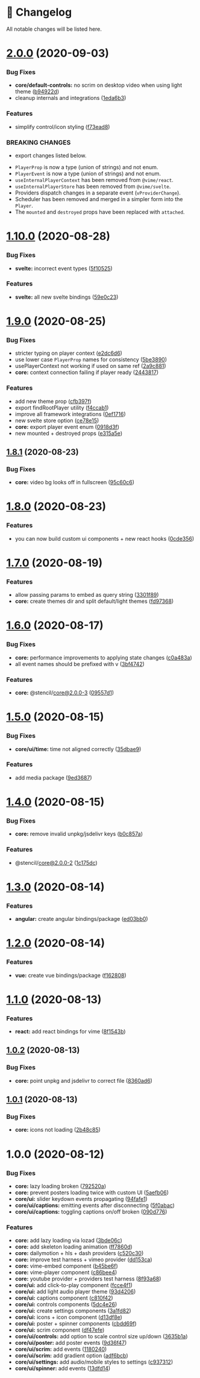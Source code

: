 # 🤖 Changelog

All notable changes will be listed here.

# [2.0.0](https://github.com/vime-js/vime/compare/@vime/core@1.11.0...@vime/core@2.0.0) (2020-09-03)


### Bug Fixes

* **core/default-controls:** no scrim on desktop video when using light theme ([b94922d](https://github.com/vime-js/vime/commit/b94922db2e1c775838fcee3bb01c8ccd4a695129))
* cleanup internals and integrations ([1eda6b3](https://github.com/vime-js/vime/commit/1eda6b379dc4ad5829906fdb472a5a51a3c9090a))


### Features

* simplify control/icon styling ([f73ead8](https://github.com/vime-js/vime/commit/f73ead8703a9f00c3f308d9a0cc344709769d88b))


### BREAKING CHANGES

* export changes listed below.

- `PlayerProp` is now a type (union of strings) and not enum.
- `PlayerEvent` is now a type (union of strings) and not enum.
- `useInternalPlayerContext` has been removed from `@vime/react`.
- `useInternalPlayerStore` has been removed from `@vime/svelte`.
- Providers dispatch changes in a separate event (`vProviderChange`).
- Scheduler has been removed and merged in a simpler form into the `Player`.
- The `mounted` and `destroyed` props have been replaced with `attached`.

# [1.10.0](https://github.com/vime-js/vime/compare/@vime/core@1.9.0...@vime/core@1.10.0) (2020-08-28)

### Bug Fixes

- **svelte:** incorrect event types ([5f10525](https://github.com/vime-js/vime/commit/5f10525c3b8cfc915c40f026e46d5d63396ddce5))

### Features

- **svelte:** all new svelte bindings ([59e0c23](https://github.com/vime-js/vime/commit/59e0c235c52d89331f88d8a6d8195b2d8de17c89))

# [1.9.0](https://github.com/vime-js/vime/compare/@vime/core@1.8.1...@vime/core@1.9.0) (2020-08-25)

### Bug Fixes

- stricter typing on player context ([e2dc6d6](https://github.com/vime-js/vime/commit/e2dc6d665535f9f35e0128132e172587924de2bb))
- use lower case `PlayerProp` names for consistency ([5be3890](https://github.com/vime-js/vime/commit/5be3890de1acd8988031cfa6310799dcdd2aeb82))
- usePlayerContext not working if used on same ref ([2a9c881](https://github.com/vime-js/vime/commit/2a9c881a1646ffd2fa0ea7eb6095f41b990551f7))
- **core:** context connection failing if player ready ([2443817](https://github.com/vime-js/vime/commit/244381748568424bd74e7390858ad588408253eb))

### Features

- add new theme prop ([cfb397f](https://github.com/vime-js/vime/commit/cfb397f5348f721d285b2f8125a6e0ee954448d8))
- export findRootPlayer utility ([f4ccab1](https://github.com/vime-js/vime/commit/f4ccab104a5ab845b71f51a5ae5fa9b095d7cb5e))
- improve all framework integrations ([0ef1716](https://github.com/vime-js/vime/commit/0ef171655e8f02c277e0f00e90d87fdba8f74bb4))
- new svelte store option ([ce78e15](https://github.com/vime-js/vime/commit/ce78e1532da638fffacdf6988ec66c9390c31f5d))
- **core:** export player event enum ([0918d3f](https://github.com/vime-js/vime/commit/0918d3f2915612584af6496a1df68ee1b554b582))
- new mounted + destroyed props ([e315a5e](https://github.com/vime-js/vime/commit/e315a5e75ce3cfbe28ed81fc2eec05318d9c0e29))

## [1.8.1](https://github.com/vime-js/vime/compare/@vime/core@1.8.0...@vime/core@1.8.1) (2020-08-23)

### Bug Fixes

- **core:** video bg looks off in fullscreen ([95c60c6](https://github.com/vime-js/vime/commit/95c60c68d5b27ad9b1601bf65fd038f84652a7ec))

# [1.8.0](https://github.com/vime-js/vime/compare/@vime/core@1.7.0...@vime/core@1.8.0) (2020-08-23)

### Features

- you can now build custom ui components + new react hooks ([0cde356](https://github.com/vime-js/vime/commit/0cde3563f868eeb405bbb17be8138b2044d55f3d))

# [1.7.0](https://github.com/vime-js/vime/compare/@vime/core@1.6.0...@vime/core@1.7.0) (2020-08-19)

### Features

- allow passing params to embed as query string ([3301f89](https://github.com/vime-js/vime/commit/3301f89489f462a5ea45ff5e2a2eb633cc4fea67))
- **core:** create themes dir and split default/light themes ([fd97368](https://github.com/vime-js/vime/commit/fd97368afd3fed4726352fd31ce733bc7f5b8e4d))

# [1.6.0](https://github.com/vime-js/vime/compare/@vime/core@1.5.0...@vime/core@1.6.0) (2020-08-17)

### Bug Fixes

- **core:** performance improvements to applying state changes ([c0a483a](https://github.com/vime-js/vime/commit/c0a483ae3a6d03878874b9b9fc405a794af1d14e))
- all event names should be prefixed with v ([3bf4742](https://github.com/vime-js/vime/commit/3bf4742ff89f04d5664f341da8acb021ee279eca))

### Features

- **core:** @stencil/core@2.0.0-3 ([09557d1](https://github.com/vime-js/vime/commit/09557d15ef9cc4a8a012e1104381f04b4a34848e))

# [1.5.0](https://github.com/vime-js/vime/compare/@vime/core@1.4.0...@vime/core@1.5.0) (2020-08-15)

### Bug Fixes

- **core/ui/time:** time not aligned correctly ([35dbae9](https://github.com/vime-js/vime/commit/35dbae97f10eeeced67fbcbdd3f3c9074616dba5))

### Features

- add media package ([9ed3687](https://github.com/vime-js/vime/commit/9ed3687dedb7d53d7bd5efe03b8d27be64058536))

# [1.4.0](https://github.com/vime-js/vime/compare/@vime/core@1.3.0...@vime/core@1.4.0) (2020-08-15)

### Bug Fixes

- **core:** remove invalid unpkg/jsdelivr keys ([b0c857a](https://github.com/vime-js/vime/commit/b0c857a15305c19687152f6eb6d71ea17b047c07))

### Features

- @stencil/core@2.0.0-2 ([1c175dc](https://github.com/vime-js/vime/commit/1c175dce1d9ef203664f9b513af40541758b3f08))

# [1.3.0](https://github.com/vime-js/vime/compare/@vime/core@1.2.0...@vime/core@1.3.0) (2020-08-14)

### Features

- **angular:** create angular bindings/package ([ed03bb0](https://github.com/vime-js/vime/commit/ed03bb0a33277f4babba7e4671b491a8f1fc71e3))

# [1.2.0](https://github.com/vime-js/vime/compare/@vime/core@1.1.0...@vime/core@1.2.0) (2020-08-14)

### Features

- **vue:** create vue bindings/package ([f162808](https://github.com/vime-js/vime/commit/f1628087df85b02a73a22e9813cacb64b7848b37))

# [1.1.0](https://github.com/vime-js/vime/compare/@vime/core@1.0.2...@vime/core@1.1.0) (2020-08-13)

### Features

- **react:** add react bindings for vime ([8f1543b](https://github.com/vime-js/vime/commit/8f1543b7309d0cd96e45afd7f7abd5b20d2597d0))

## [1.0.2](https://github.com/vime-js/vime/compare/@vime/core@1.0.1...@vime/core@1.0.2) (2020-08-13)

### Bug Fixes

- **core:** point unpkg and jsdelivr to correct file ([8360ad6](https://github.com/vime-js/vime/commit/8360ad62197ab35a3f51986f83e9412c7fd11a3b))

## [1.0.1](https://github.com/vime-js/vime/compare/@vime/core@1.0.0...@vime/core@1.0.1) (2020-08-13)

### Bug Fixes

- **core:** icons not loading ([2b48c85](https://github.com/vime-js/vime/commit/2b48c8547b0b7454b48a2c2707e82d74837ae9cb))

# 1.0.0 (2020-08-12)

### Bug Fixes

- **core:** lazy loading broken ([792520a](https://github.com/vime-js/vime/commit/792520ac17dcd8d70179ac4b29d91d4ac5a127eb))
- **core:** prevent posters loading twice with custom UI ([5aefb06](https://github.com/vime-js/vime/commit/5aefb06f3ad7e80204ce4966f42d5372a3517a70))
- **core/ui:** slider keydown events propagating ([94fafe1](https://github.com/vime-js/vime/commit/94fafe1f485e841febea3dd8a065588bf874622a))
- **core/ui/captions:** emitting events after disconnecting ([5f0abac](https://github.com/vime-js/vime/commit/5f0abac07f6b497607968265435e76a248ba3edf))
- **core/ui/captions:** toggling captions on/off broken ([090d776](https://github.com/vime-js/vime/commit/090d7762401750d91f9a1cc12a320cbfa3652eb6))

### Features

- **core:** add lazy loading via lozad ([3bde06c](https://github.com/vime-js/vime/commit/3bde06c5928895195f8e934c6808eca964737d07))
- **core:** add skeleton loading animation ([ff7860d](https://github.com/vime-js/vime/commit/ff7860ddfe74f029c3d365870a31d6d3d72f2748))
- **core:** dailymotion + hls + dash providers ([c520c30](https://github.com/vime-js/vime/commit/c520c302e5db91f20c9944915a43102ff1305e51))
- **core:** improve test harness + vimeo provider ([dd153ca](https://github.com/vime-js/vime/commit/dd153ca96026a3ef80c89fa1dcc560e36dcc7c1d))
- **core:** vime-embed component ([b45be6f](https://github.com/vime-js/vime/commit/b45be6f642e286b7da568b4450e8268334961019))
- **core:** vime-player component ([c86bee4](https://github.com/vime-js/vime/commit/c86bee4f709fd51d6457805df6c6c19efa0abc89))
- **core:** youtube provider + providers test harness ([8f93a68](https://github.com/vime-js/vime/commit/8f93a68edd16d4396c708e84e8e5bc1d8da69c41))
- **core/ui:** add click-to-play component ([fcce4f1](https://github.com/vime-js/vime/commit/fcce4f11b32f4603f96677dd10803233c344e8d8))
- **core/ui:** add light audio player theme ([93d4206](https://github.com/vime-js/vime/commit/93d42062ee2515ac37a10244961767714cfa87f9))
- **core/ui:** captions component ([c810f42](https://github.com/vime-js/vime/commit/c810f42d00cc81aa3cf35bf81baf2846dcbba4bb))
- **core/ui:** controls components ([5dc4e26](https://github.com/vime-js/vime/commit/5dc4e261e23df6993694abfa776af8637fb7b9a6))
- **core/ui:** create settings components ([3a1fd82](https://github.com/vime-js/vime/commit/3a1fd82a232b67f27759dc94e1e76fea8228f97e))
- **core/ui:** icons + icon component ([d13df8e](https://github.com/vime-js/vime/commit/d13df8ef1b265ec995b8a37f023162f7a978da37))
- **core/ui:** poster + spinner components ([cbdd69f](https://github.com/vime-js/vime/commit/cbdd69ff9f3474639f2a781809859c3b94beb7ff))
- **core/ui:** scrim component ([df47efe](https://github.com/vime-js/vime/commit/df47efe31b3088157896120b9f7ff2d78bdd5c99))
- **core/ui/controls:** add option to scale control size up/down ([3635b1a](https://github.com/vime-js/vime/commit/3635b1ae0d2d2d0163086a01d4e1f6fb2468a561))
- **core/ui/poster:** add poster events ([9d36f47](https://github.com/vime-js/vime/commit/9d36f47a55f6459e8ffc24018cf2fb5c2654fcde))
- **core/ui/scrim:** add events ([1180240](https://github.com/vime-js/vime/commit/1180240c8e93cce96009c3c2098064806dfa4c37))
- **core/ui/scrim:** add gradient option ([adf6bcb](https://github.com/vime-js/vime/commit/adf6bcbdb2d8520552bb6c93b5bc1f30ab95ce84))
- **core/ui/settings:** add audio/mobile styles to settings ([c937312](https://github.com/vime-js/vime/commit/c937312b344e2a5b3bb10315367f98c6b0eb81a0))
- **core/ui/spinner:** add events ([13dfd14](https://github.com/vime-js/vime/commit/13dfd1445d72357a1ed315cd3a25e955be19a772))
